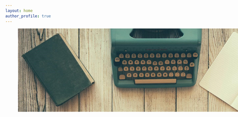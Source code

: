 ```yaml
---
layout: home
author_profile: true
---
```

<figure style="width: 830px" class="align-center">
	<a><img src="assets/images/unsplash-image-2.png"></a>
</figure>